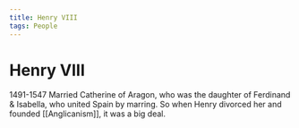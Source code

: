 ```yaml
---
title: Henry VIII
tags: People
---
```


# Henry VIII
1491-1547
Married Catherine of Aragon, who was the daughter of Ferdinand & Isabella, who united Spain by marring.
So when Henry divorced her and founded [[Anglicanism]], it was a big deal.